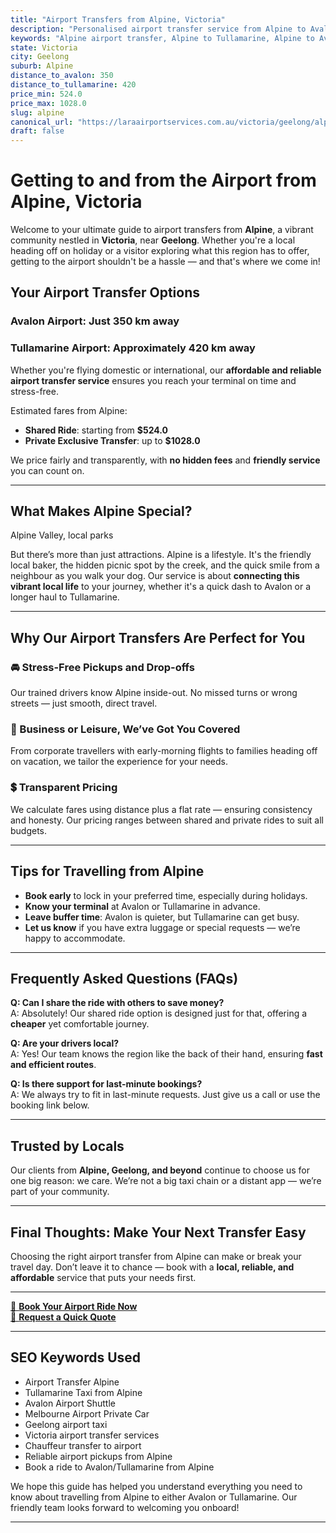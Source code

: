 ```yaml
---
title: "Airport Transfers from Alpine, Victoria"
description: "Personalised airport transfer service from Alpine to Avalon and Tullamarine airports. Enjoy a smooth, affordable ride with us!"
keywords: "Alpine airport transfer, Alpine to Tullamarine, Alpine to Avalon, airport taxi Alpine, private airport transfer Alpine, shared ride Alpine, Alpine transfers, airport shuttle Alpine, book Alpine airport taxi, affordable Alpine airport transfer, Alpine airport transfer service, airport transfer Geelong, airport transfer Melbourne, Melbourne airport taxi, airport transfers Victoria, Tullamarine airport shuttle, Avalon airport transfers, Melbourne private transfer, airport transport services Melbourne"
state: Victoria
city: Geelong
suburb: Alpine
distance_to_avalon: 350
distance_to_tullamarine: 420
price_min: 524.0
price_max: 1028.0
slug: alpine
canonical_url: "https://laraairportservices.com.au/victoria/geelong/alpine/"
draft: false
---
```


# Getting to and from the Airport from Alpine, Victoria

Welcome to your ultimate guide to airport transfers from **Alpine**, a vibrant community nestled in **Victoria**, near **Geelong**. Whether you're a local heading off on holiday or a visitor exploring what this region has to offer, getting to the airport shouldn't be a hassle — and that's where we come in!

## Your Airport Transfer Options

### Avalon Airport: Just 350 km away  
### Tullamarine Airport: Approximately 420 km away

Whether you're flying domestic or international, our **affordable and reliable airport transfer service** ensures you reach your terminal on time and stress-free.

Estimated fares from Alpine:
- **Shared Ride**: starting from **$524.0**
- **Private Exclusive Transfer**: up to **$1028.0**

We price fairly and transparently, with **no hidden fees** and **friendly service** you can count on.

---

## What Makes Alpine Special?

Alpine Valley, local parks

But there’s more than just attractions. Alpine is a lifestyle. It's the friendly local baker, the hidden picnic spot by the creek, and the quick smile from a neighbour as you walk your dog. Our service is about **connecting this vibrant local life** to your journey, whether it's a quick dash to Avalon or a longer haul to Tullamarine.

---

## Why Our Airport Transfers Are Perfect for You

### 🚘 Stress-Free Pickups and Drop-offs
Our trained drivers know Alpine inside-out. No missed turns or wrong streets — just smooth, direct travel.

### 💼 Business or Leisure, We’ve Got You Covered
From corporate travellers with early-morning flights to families heading off on vacation, we tailor the experience for your needs.

### 💲 Transparent Pricing
We calculate fares using distance plus a flat rate — ensuring consistency and honesty. Our pricing ranges between shared and private rides to suit all budgets.

---

## Tips for Travelling from Alpine

- **Book early** to lock in your preferred time, especially during holidays.
- **Know your terminal** at Avalon or Tullamarine in advance.
- **Leave buffer time**: Avalon is quieter, but Tullamarine can get busy.
- **Let us know** if you have extra luggage or special requests — we’re happy to accommodate.

---

## Frequently Asked Questions (FAQs)

**Q: Can I share the ride with others to save money?**  
A: Absolutely! Our shared ride option is designed just for that, offering a **cheaper** yet comfortable journey.

**Q: Are your drivers local?**  
A: Yes! Our team knows the region like the back of their hand, ensuring **fast and efficient routes**.

**Q: Is there support for last-minute bookings?**  
A: We always try to fit in last-minute requests. Just give us a call or use the booking link below.

---

## Trusted by Locals

Our clients from **Alpine, Geelong, and beyond** continue to choose us for one big reason: we care. We’re not a big taxi chain or a distant app — we’re part of your community.

---

## Final Thoughts: Make Your Next Transfer Easy

Choosing the right airport transfer from Alpine can make or break your travel day. Don’t leave it to chance — book with a **local, reliable, and affordable** service that puts your needs first.

---

[📅 **Book Your Airport Ride Now**](https://laraairportservices.square.site/s/appointments)  
[📧 **Request a Quick Quote**](https://laraairportservices.square.site/contact-us)

---

## SEO Keywords Used
- Airport Transfer Alpine
- Tullamarine Taxi from Alpine
- Avalon Airport Shuttle
- Melbourne Airport Private Car
- Geelong airport taxi
- Victoria airport transfer services
- Chauffeur transfer to airport
- Reliable airport pickups from Alpine
- Book a ride to Avalon/Tullamarine from Alpine

We hope this guide has helped you understand everything you need to know about travelling from Alpine to either Avalon or Tullamarine. Our friendly team looks forward to welcoming you onboard!

---
